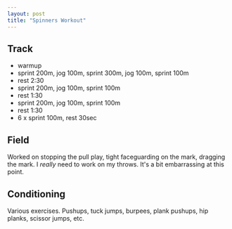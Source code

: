 ```yaml
---
layout: post
title: "Spinners Workout"
---
```


## Track 

- warmup
- sprint 200m, jog 100m, sprint 300m, jog 100m, sprint 100m
- rest 2:30
- sprint 200m, jog 100m, sprint 100m
- rest 1:30
- sprint 200m, jog 100m, sprint 100m
- rest 1:30
- 6 x sprint 100m, rest 30sec

## Field

Worked on stopping the pull play, tight faceguarding on the mark, dragging the mark. I *really* need to work on my throws. It's a bit embarrassing at this point. 

## Conditioning 

Various exercises. Pushups, tuck jumps, burpees, plank pushups, hip planks, scissor jumps, etc. 